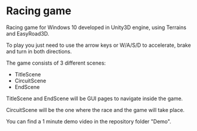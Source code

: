 # Racing game

Racing game for Windows 10 developed in Unity3D engine, using Terrains and EasyRoad3D. 


To play you just need to use the arrow keys or W/A/S/D to accelerate, brake and turn in both directions.

The game consists of 3 different scenes:
* TitleScene
* CircuitScene
* EndScene

TitleScene and EndScene will be GUI pages to navigate inside the game.

CircuitScene will be the one where the race and the game will take place.

You can find a 1 minute demo video in the repository folder "Demo".
